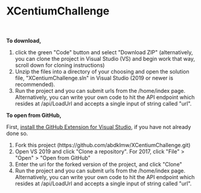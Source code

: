 # XCentiumChallenge
<br/><br/>
<b>To download, </b>
<ol>
<li>click the green "Code" button and select "Download ZIP" (alternatively, you can clone the project in Visual Studio (VS) and begin work that way, scroll down for cloning instructions)</li>
<li>Unzip the files into a directory of your choosing and open the solution file, "XCentiumChallenge.sln" in Visual Studio (2019 or newer is recommended).</li>
<li>Run the project and you can submit urls from the /home/index page. Alternatively, you can write your own code to hit the API endpoint which resides at /api/LoadUrl and accepts a single input of string called "url".</li>
</ol>
<p><b>To open from GitHub,</b></p>
First, <a href="https://docs.microsoft.com/en-us/visualstudio/python/quickstart-03-python-in-visual-studio-project-from-repository?view=vs-2019#install-the-github-extension-for-visual-studio" target="_top">install the GitHub Extension for Visual Studio</a>, if you have not already done so.
<ol>
  <li>Fork this project (https://github.com/abdklmw/XCentiumChallenge.git)</li>
  <li>Open VS 2019 and click "Clone a repository". For 2017, click "File" > "Open" > "Open from GitHub"</li>
  <li>Enter the uri for the forked version of the project, and click "Clone"</li>
  <li>Run the project and you can submit urls from the /home/index page. Alternatively, you can write your own code to hit the API endpoint which resides at /api/LoadUrl and accepts a single input of string called "url".</li>
</ol>
